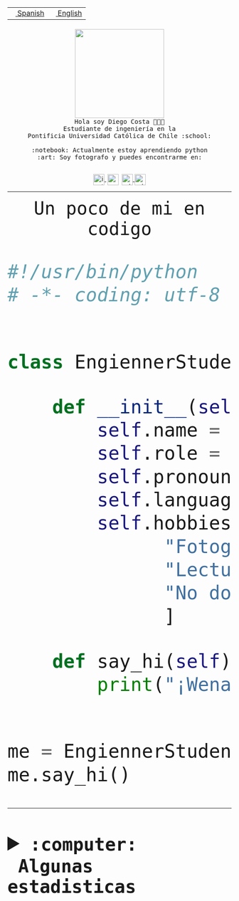 <table border="0"  align="right">
 <tr><td><a href="README.md"><img src="https://upload.wikimedia.org/wikipedia/commons/thumb/8/89/Bandera_de_Espa%C3%B1a.svg/1200px-Bandera_de_Espa%C3%B1a.svg.png" height="10"> Spanish</a></td>
 <td><a href="README.en.md"><img src="https://upload.wikimedia.org/wikipedia/commons/a/a4/Flag_of_the_United_States.svg" height="10"> English</a></td></tr>
</table><br><br><br>


<p align="center">
  <img src="https://github.com/diegocostares/diegocostares/blob/main/Images/aaa2.gif?raw=true" height="200px">
  <br><samp>
    Hola soy Diego Costa 👨🏻‍💻<br>
    Estudiante de ingeniería en la <br>
    Pontificia Universidad Católica de Chile :school:<br>
  <br>
    :notebook: Actualmente estoy aprendiendo python <br>
    :art: Soy fotografo y puedes encontrarme en: <br>
  <br></samp>
  
</p>

<p align="center">
   <a href="https://instagram.com/diegocosta_no" target="blank">
    <img 
    align="center" src="https://cdn.jsdelivr.net/npm/simple-icons@3.0.1/icons/instagram.svg" alt="instagram" height="25px" width="25px" />
  </a>
  <a style="border: 3px solid; color: white;"href="https://t.me/diegocosta_no" target="blank">
  <img
  align="center" alt="Telegram" width="25px" src="https://icons-for-free.com/iconfiles/png/512/Telegram-1324888767380505522.png" />
</a>
<a href="https://api.whatsapp.com/send?phone=56971897835&text=Hola!" target="blank">
  <img
  align="center" alt="wtsp" width="25px" src="https://img.icons8.com/pastel-glyph/2x/whatsapp--v2.png" />
</a>
<a href="https://www.linkedin.com/in/diego-costa-786249213/" target="blank">
  <img
  align="center" alt="wtsp" width="25px" src="https://img.icons8.com/metro/452/linkedin.png" />
</a>

  </a>
</p>

---


<p align="center"><font size="25"><samp>Un poco de mi en codigo</samp></front></p>


```python
#!/usr/bin/python
# -*- coding: utf-8 -*-


class EngiennerStudent:

    def __init__(self):
        self.name = "Diego Costa"
        self.role = "Estudiante"
        self.pronouns = "he/him"
        self.language_spoken = ["es_CL", "en_US"]
        self.hobbies = [
              "Fotografia",
              "Lectura",
              "No dormir",
              ]

    def say_hi(self):
        print("¡Wena mundo!")


me = EngiennerStudent()
me.say_hi()
```
---
<details>
  <summary><b><samp>:computer: &nbsp;Algunas estadisticas</samp></b></summary>
  <br/></p>

<!--START_SECTION:waka-->
![Code Time](http://img.shields.io/badge/Code%20Time-698%20hrs%2045%20mins-blue)

**Soy nocturno 🦉** 

```text
🌞 Mañana     7 commits      ░░░░░░░░░░░░░░░░░░░░░░░░░   1.28% 
🌆 Día        181 commits    ████████░░░░░░░░░░░░░░░░░   33.03% 
🌃 Tarde      222 commits    ██████████░░░░░░░░░░░░░░░   40.51% 
🌙 Noche      138 commits    ██████░░░░░░░░░░░░░░░░░░░   25.18%

```
📅 **Soy más productivo los Miércoles** 

```text
Lunes        53 commits     ██░░░░░░░░░░░░░░░░░░░░░░░   9.67% 
Martes       69 commits     ███░░░░░░░░░░░░░░░░░░░░░░   12.59% 
Miércoles    132 commits    ██████░░░░░░░░░░░░░░░░░░░   24.09% 
Jueves       68 commits     ███░░░░░░░░░░░░░░░░░░░░░░   12.41% 
Viernes      54 commits     ██░░░░░░░░░░░░░░░░░░░░░░░   9.85% 
Sábado       71 commits     ███░░░░░░░░░░░░░░░░░░░░░░   12.96% 
Domingo      101 commits    ████░░░░░░░░░░░░░░░░░░░░░   18.43%

```


📊 **Esta semana me dediqué a** 

```text
🐱‍💻 Proyectos: 
login_MP                 8 hrs 24 mins       ████████████████░░░░░░░░░   63.54% 
WEB-perfiles             3 hrs 51 mins       ███████░░░░░░░░░░░░░░░░░░   29.1% 
ropmeme                  31 mins             █░░░░░░░░░░░░░░░░░░░░░░░░   3.94% 
Unknown Project          27 mins             ░░░░░░░░░░░░░░░░░░░░░░░░░   3.42%

```


 Last Updated on 15/10/2022 14:27:41 UTC
<!--END_SECTION:waka-->
  
  

<p align="center"> <img src="https://github-readme-stats.vercel.app/api?username=diegocostares&show_icons=true&theme=ayu-mirage" alt="abhisheknaiidu" /></p>
 
</details>
